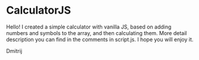 # CalculatorJS
Hello! 
I created a simple calculator with vanilla JS, based on adding numbers and symbols to the array, and then calculating them. More detail description you can find in the comments in script.js. I hope you will enjoy it.

Dmitrij 
